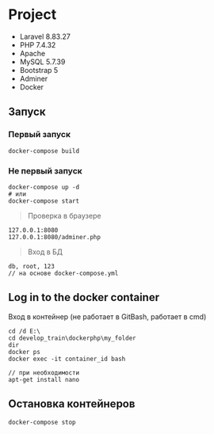 # Project

- Laravel 8.83.27 
- PHP 7.4.32
- Apache 
- MySQL 5.7.39
- Bootstrap 5
- Adminer
- Docker

## Запуск

### Первый запуск

    docker-compose build    

### Не первый запуск

    docker-compose up -d
    # или
    docker-compose start

> Проверка в браузере

    127.0.0.1:8080
    127.0.0.1:8080/adminer.php

> Вход в БД
 
    db, root, 123
    // на основе docker-compose.yml

## Log in to the docker container

Вход в контейнер (не работает в GitBash, работает в cmd)

    cd /d E:\
    cd develop_train\dockerphp\my_folder
    dir
    docker ps
    docker exec -it container_id bash

    // при необходимости
    apt-get install nano

## Остановка контейнеров

    docker-compose stop